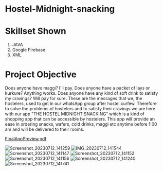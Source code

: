 # Hostel-Midnight-snacking
# Skillset Shown
1. JAVA
2. Google Firebase
3. XML
# Project Objective
Does anyone have maggi? I'll pay.
Does anyone have a packet of lays or kurkure? Anything works.
Does anyone have any kind of soft drink to satisfy my cravings? Will pay for sure.
These are the messages that we, the hostelers, used to get in our whatsApp group after hostel curfew. Therefore to solve the problems of hostelers and to satisfy their cravings we are here with our app "THE HOSTEL MIDNIGHT SNACKING" which is a kind of shopping app that can be accessible by hostelers. This app will provide an ease in ordering snacks, wafers, cold drinks, maggi etc anytime before 1:00 am and will be delivered to their rooms.

[FinalAppPreview.pdf](https://github.com/SadgiTiwari/Hostel-Midnight-snacking/files/12025703/FinalAppPreview.pdf)

![Screenshot_20230712_141259](https://github.com/SadgiTiwari/Hostel-Midnight-snacking/assets/125756813/9a8e0f12-4c45-45d4-92a5-54dfbac9b22d)
![IMG_20230712_141544](https://github.com/SadgiTiwari/Hostel-Midnight-snacking/assets/125756813/ef4c9ca1-0aaa-4429-a170-84884a86f1d6)
![Screenshot_20230712_141147](https://github.com/SadgiTiwari/Hostel-Midnight-snacking/assets/125756813/b999e21a-5fda-4d7a-b12d-829082fb58d3)
![Screenshot_20230712_141152](https://github.com/SadgiTiwari/Hostel-Midnight-snacking/assets/125756813/ba629d1e-6003-436d-b037-2aa15690154f)
![Screenshot_20230712_141156](https://github.com/SadgiTiwari/Hostel-Midnight-snacking/assets/125756813/fa76dd57-d3cf-46fc-b3f3-9e1c3c5e5af3)
![Screenshot_20230712_141240](https://github.com/SadgiTiwari/Hostel-Midnight-snacking/assets/125756813/3295cc83-8b1a-4062-ab50-a5a619cd2f0b)
![Screenshot_20230712_141741](https://github.com/SadgiTiwari/Hostel-Midnight-snacking/assets/125756813/1ae1ce65-885f-4707-b0de-69337032dde4)
